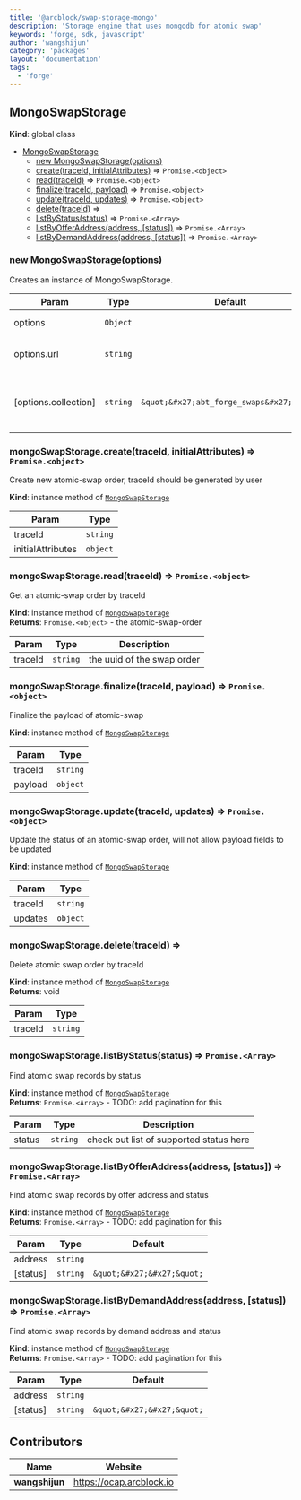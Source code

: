 ```yaml
---
title: '@arcblock/swap-storage-mongo'
description: 'Storage engine that uses mongodb for atomic swap'
keywords: 'forge, sdk, javascript'
author: 'wangshijun'
category: 'packages'
layout: 'documentation'
tags:
  - 'forge'
---
```



## MongoSwapStorage

**Kind**: global class  

* [MongoSwapStorage](#MongoSwapStorage)
  * [new MongoSwapStorage(options)](#new_MongoSwapStorage_new)
  * [create(traceId, initialAttributes)](#MongoSwapStorage+create) ⇒ `Promise.<object>`
  * [read(traceId)](#MongoSwapStorage+read) ⇒ `Promise.<object>`
  * [finalize(traceId, payload)](#MongoSwapStorage+finalize) ⇒ `Promise.<object>`
  * [update(traceId, updates)](#MongoSwapStorage+update) ⇒ `Promise.<object>`
  * [delete(traceId)](#MongoSwapStorage+delete) ⇒
  * [listByStatus(status)](#MongoSwapStorage+listByStatus) ⇒ `Promise.<Array>`
  * [listByOfferAddress(address, \[status\])](#MongoSwapStorage+listByOfferAddress) ⇒ `Promise.<Array>`
  * [listByDemandAddress(address, \[status\])](#MongoSwapStorage+listByDemandAddress) ⇒ `Promise.<Array>`

### new MongoSwapStorage(options)

Creates an instance of MongoSwapStorage.

| Param                | Type     | Default                                   | Description                                |
| -------------------- | -------- | ----------------------------------------- | ------------------------------------------ |
| options              | `Object` |                                           | { collection, url }                        |
| options.url          | `string` |                                           | mongodb connection string                  |
| [options.collection] | `string` | `&quot;&#x27;abt_forge_swaps&#x27;&quot;` | which collection to store the swap records |

### mongoSwapStorage.create(traceId, initialAttributes) ⇒ `Promise.<object>`

Create new atomic-swap order, traceId should be generated by user

**Kind**: instance method of [`MongoSwapStorage`](#MongoSwapStorage)  

| Param             | Type     |
| ----------------- | -------- |
| traceId           | `string` |
| initialAttributes | `object` |

### mongoSwapStorage.read(traceId) ⇒ `Promise.<object>`

Get an atomic-swap order by traceId

**Kind**: instance method of [`MongoSwapStorage`](#MongoSwapStorage)  
**Returns**: `Promise.<object>` - the atomic-swap-order  

| Param   | Type     | Description                |
| ------- | -------- | -------------------------- |
| traceId | `string` | the uuid of the swap order |

### mongoSwapStorage.finalize(traceId, payload) ⇒ `Promise.<object>`

Finalize the payload of atomic-swap

**Kind**: instance method of [`MongoSwapStorage`](#MongoSwapStorage)  

| Param   | Type     |
| ------- | -------- |
| traceId | `string` |
| payload | `object` |

### mongoSwapStorage.update(traceId, updates) ⇒ `Promise.<object>`

Update the status of an atomic-swap order, will not allow payload fields to be updated

**Kind**: instance method of [`MongoSwapStorage`](#MongoSwapStorage)  

| Param   | Type     |
| ------- | -------- |
| traceId | `string` |
| updates | `object` |

### mongoSwapStorage.delete(traceId) ⇒

Delete atomic swap order by traceId

**Kind**: instance method of [`MongoSwapStorage`](#MongoSwapStorage)  
**Returns**: void  

| Param   | Type     |
| ------- | -------- |
| traceId | `string` |

### mongoSwapStorage.listByStatus(status) ⇒ `Promise.<Array>`

Find atomic swap records by status

**Kind**: instance method of [`MongoSwapStorage`](#MongoSwapStorage)  
**Returns**: `Promise.<Array>` - TODO: add pagination for this  

| Param  | Type     | Description                             |
| ------ | -------- | --------------------------------------- |
| status | `string` | check out list of supported status here |

### mongoSwapStorage.listByOfferAddress(address, [status]) ⇒ `Promise.<Array>`

Find atomic swap records by offer address and status

**Kind**: instance method of [`MongoSwapStorage`](#MongoSwapStorage)  
**Returns**: `Promise.<Array>` - TODO: add pagination for this  

| Param    | Type     | Default                    |
| -------- | -------- | -------------------------- |
| address  | `string` |                            |
| [status] | `string` | `&quot;&#x27;&#x27;&quot;` |

### mongoSwapStorage.listByDemandAddress(address, [status]) ⇒ `Promise.<Array>`

Find atomic swap records by demand address and status

**Kind**: instance method of [`MongoSwapStorage`](#MongoSwapStorage)  
**Returns**: `Promise.<Array>` - TODO: add pagination for this  

| Param    | Type     | Default                    |
| -------- | -------- | -------------------------- |
| address  | `string` |                            |
| [status] | `string` | `&quot;&#x27;&#x27;&quot;` |


## Contributors

| Name           | Website                    |
| -------------- | -------------------------- |
| **wangshijun** | <https://ocap.arcblock.io> |

  